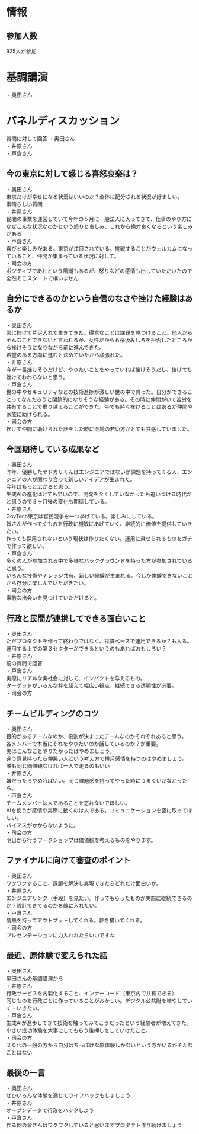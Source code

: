 # 情報

## 参加人数

925人が参加

# 基調講演

・奥田さん

# パネルディスカッション

質問に対して回答
・奥田さん  
・井原さん  
・戸倉さん  

## 今の東京に対して感じる喜怒哀楽は？

・奥田さん  
東京だけが幸せになる状況はいいのか？全体に配分される状況が好ましい。  
素晴らしい質問  
・井原さん  
民間の事業を運営していて今年の５月に一般法人に入ってきて、仕事のやり方になぜこんな状況なのかという怒りと哀しみ、これから絶対良くなるという楽しみがある  
・戸倉さん  
喜びと楽しみがある。東京が注目されている。挑戦することがウェルカムになっていること、仲間が集まっている状況に対して。  
・司会の方  
ポジティブであれという風潮もあるが、怒りなどの感情も出していただいたので全然そこスタートで構いません  

## 自分にできるのかという自信のなさや挫けた経験はあるか

・奥田さん  
常に挫けて片足入れて生きてきた。得意なことは課題を見つけること。他人からそんなことできないと言われるが、女性だからお茶汲みしろを拒否したところから挫けそうになりながら前に進んできた。  
希望のある方向に進むと決めていたから頑張れた。  
・井原さん  
今が一番挫けそうだけど、やりたいことをやっていれば挫けそうだし、挫けても挫けておわらないと思う。  
・戸倉さん  
世の中やセキュリティなどの技術進捗が激しい世の中で育った。自分ができることってなんだろうと閉鎖的になりそうな経験がある。その時に仲間がいて苦労を共有することで乗り越えることができた。今でも時々挫けることはあるが仲間や家族に助けられる。  
・司会の方  
挫けて仲間に助けられた話をした時に会場の若い方がとても共感していました。  

## 今回期待している成果など  

・奥田さん  
昨年、優勝したヤドカリくんはエンジニアではないが課題を持ってくる人、エンジニアの人が関わり合って新しいアイデアが生まれた。  
今年はもっと広がると思う。  
生成AIの進化はとても早いので、開発を全くしていなかったも追いつける時代だと思うので３ヶ月後の変化も期待している。  
・井原さん  
GovTech東京は官民競争を一つ挙げている。楽しみにしている。  
皆さんが作ってくものを行政に機敏にあげていく、継続的に価値を提供していきたい。  
作っても採用されないという現状は作りたくない。運用に乗せられるものをガチで作って欲しい。  
・戸倉さん  
多くの人が参加される中で多様なバックグラウンドを持った方が参加されていると思う。  
いろんな技術やナレッジ共有、新しい経験が生まれる。今しか体験できないことから存分に楽しんでいただきたい。  
・司会の方  
素敵な出会いを見つけていただけると。  

## 行政と民間が連携してできる面白いこと  

・奥田さん  
ただプロダクトを作って終わりではなく、採算ベースで運用できるか？も入る。  
運用する上での第３セクターができるというのもあればおもしろい？  
・井原さん  
前の質問で回答  
・戸倉さん  
実際にリアルな実社会に対して、インパクトを与えるもの。  
ターゲットがいろんな枠を超えて幅広い視点、継続できる透明性が必要。  
・司会の方  

## チームビルディングのコツ

・奥田さん  
目的があるチームなのか、役割が決まったチームなのかそれぞれあると思う。  
各メンバーで本当にそれをやりたいのか話しているのか？が重要。  
実はこんなことやりたかったはやめましょう。  
違う意見持ったら仲悪い人という考え方で排斥感情を持つのはやめましょう。  
誰も同じ価値観なければ一人で走るのもいい  
・井原さん  
嫌だったらやめればいい。同じ課題感を持ってやった時にうまくいかなかったら。  
・戸倉さん  
チームメンバーは人であることを忘れないでほしい。  
AIを使うが感情や実際に動くのは人である。コミュニケーションを密に取ってほしい。  
バイアスがかからないように。  
・司会の方  
明日から行うワークショップは価値観を考えるものをやります。  

## ファイナルに向けて審査のポイント  

・奥田さん  
ワクワクすること、課題を解決し実現できたらどれだけ面白いか。  
・井原さん  
エンジニアリング（手段）を見たい。作ってもらったものが実際に継続できるのか？設計できてるのかを線に入れたい。  
・戸倉さん  
情熱を持ってアウトプットしてくれる。夢を描いてくれる。  
・司会の方  
プレゼンテーションに力入れれたらいいですね  

## 最近、原体験で変えられた話

・奥田さん  
奥田さんの基調講演から  
・井原さん  
行政サービスを内製化すること、インナーコード（東京内で共有できる）  
同じものを行政ごとに作っていることがおかしい。デジタル公共財を増やしていく・いきたい。  
・戸倉さん  
生成AIが進歩してきて技術を触ってみてこうだったという経験者が増えてきた。小さい成功体験を大事にしてもらう後押しをしていけたこと。  
・司会の方  
２０代の一般の方から自分はちっぽけな原体験しかないという方がいるがそんなことはない  

## 最後の一言

・奥田さん  
ぜひいろんな体験を通じてライフハックもしましょう  
・井原さん  
オープンデータで行政をハックしよう  
・戸倉さん  
作る側の皆さんはワクワクしていると思いますプロダクト作り続けましょう  
